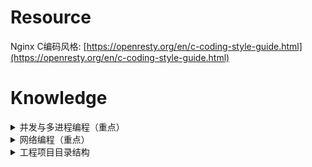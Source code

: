 # Resource

Nginx C编码风格: [https://openresty.org/en/c-coding-style-guide.html](https://openresty.org/en/c-coding-style-guide.html)


# Knowledge

<details>
<summary>并发与多进程编程（重点）</summary>

一、多线程编程（POSIX Threads）

- 线程创建与销毁（`pthread_create`、`pthread_exit`、`pthread_join`）
- 线程函数与参数传递
- 线程属性（detach状态、栈大小等）
- 线程同步（互斥锁 `pthread_mutex_t`）
- 条件变量（`pthread_cond_t`）
- 读写锁（`pthread_rwlock_t`）
- 局部线程存储（`pthread_key_t`）
- 死锁与避免策略

---

二、多进程编程（UNIX Process Model）

- 进程创建（`fork`）
- 进程替换（`exec` 系列）
- 进程终止与回收（`exit`、`_exit`、`wait`、`waitpid`）
- 父子进程通信基础
- 僵尸进程与孤儿进程处理

---

三、协程实现基础

- 协程概念与区别于线程
- `setjmp`/`longjmp` 实现用户态协程
- 状态机与调度器模拟
- 栈切换基础（高级技巧）
- 用户空间协程库（如libco、libtask）

---

四、并发控制与通信机制

- 原子操作（`__sync_*`, `__atomic_*` built-ins）
- 内存屏障与可见性
- 信号量（`sem_t`）
- 进程间通信（IPC）

  - 管道（`pipe`, `popen`）
  - 命名管道（FIFO）
  - 消息队列（`msgget`, `msgsnd`, `msgrcv`）
  - 信号（`signal`, `sigaction`）
  - 共享内存（`shmget`, `shmat`）
  - 套接字通信（UNIX domain sockets）

---

五、线程池与任务调度模型

- 简易线程池实现结构
- 任务队列与消费者模型
- 线程安全的数据结构
- 工作窃取与负载均衡模型（高级）

</details>

<details>
<summary>网络编程（重点）</summary>

一、Socket 编程基础（基于 BSD Socket API）

- 套接字创建与关闭（`socket`, `close`）
- 地址结构（`sockaddr_in`, `sockaddr`, `inet_pton`, `inet_ntop`）
- 端口与 IP 地址的绑定（`bind`）
- 连接建立（`connect`、`listen`、`accept`）
- 数据发送与接收（`send`, `recv`, `read`, `write`）
- 字节序转换函数（`htons`, `htonl`, `ntohs`, `ntohl`）

---

二、客户端与服务器模型

- TCP 客户端与服务端基本结构
- UDP 编程模型（`sendto`, `recvfrom`）
- 并发服务器设计（多线程、多进程、I/O 多路复用）
- 非阻塞 Socket 与超时处理

---

三、I/O 多路复用技术

- `select` 模型
- `poll` 模型
- `epoll` 模型（Linux）
- 事件驱动框架基础设计
- 文件描述符与事件管理

---

四、协议解析与封装

- 应用层协议设计（报文格式、长度头、状态码）
- 自定义二进制协议与文本协议
- HTTP 协议解析基础
- 粘包与拆包处理方法
- 使用状态机解析复杂协议

---

五、进阶网络编程技巧

- 多端口监听与负载均衡
- 网络连接池设计
- 超时与重试机制
- 心跳检测与连接保活（TCP Keepalive）
- 使用 `getsockopt` / `setsockopt` 进行 Socket 配置

---

六、网络调试与工具使用

- `netstat`, `ss`, `lsof` 查看端口与连接
- `tcpdump` 抓包分析
- `telnet`, `nc`, `curl` 进行连接测试
- `wireshark` 进行协议层分析
- 利用 `strace`, `ltrace` 追踪网络调用

</details>

<details>
<summary>工程项目目录结构</summary>

```bash
your_project/
├── CMakeLists.txt            # 或 Makefile：构建入口
├── README.md                 # 项目说明文档
├── LICENSE                   # 项目许可证
├── .gitignore                # Git 忽略配置

├── build/                    # 构建输出目录（推荐外部构建）
│   └── ...                   # 中间文件、可执行文件、库等

├── src/                      # 源码目录
│   ├── main.c                # 程序入口
│   ├── core/                 # 核心逻辑模块
│   │   ├── core.c
│   │   └── core.h
│   ├── net/                  # 网络相关模块
│   │   ├── server.c
│   │   ├── client.c
│   │   └── net.h
│   ├── util/                 # 工具函数模块
│   │   ├── logger.c
│   │   ├── logger.h
│   │   └── config.c
│   │   └── config.h
│   └── db/                   # 数据库接口层
│       ├── db_sqlite.c
│       ├── db_sqlite.h
│       └── orm.c
│       └── orm.h

├── include/                  # 公共头文件（暴露给外部模块）
│   └── your_project/         # 命名空间目录，防止头文件污染
│       ├── api.h
│       └── version.h

├── lib/                      # 外部库（可选：源码或二进制）
│   └── third_party_lib/      # 如 uthash, cJSON 等源码引入

├── tests/                    # 单元测试目录
│   ├── test_main.c
│   ├── test_core.c
│   ├── test_net.c
│   └── mocks/                # 测试替代接口（Mock）
│       └── mock_db.c

├── docs/                     # 项目文档
│   ├── architecture.md
│   ├── api_reference.md
│   └── design_notes.md

├── scripts/                  # 构建、部署、测试相关脚本
│   ├── build.sh
│   ├── test.sh
│   └── deploy.sh

├── examples/                 # 示例代码或用法演示
│   └── demo_client.c

└── tools/                    # 工具/生成器/辅助程序
    └── config_gen.c
```

</details>
